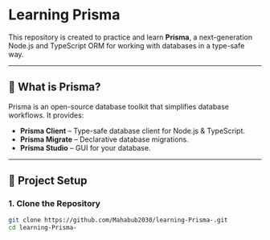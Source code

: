 # Learning Prisma

This repository is created to practice and learn **Prisma**, a next-generation Node.js and TypeScript ORM for working with databases in a type-safe way.

---

## 🚀 What is Prisma?

Prisma is an open-source database toolkit that simplifies database workflows. It provides:

- **Prisma Client** – Type-safe database client for Node.js & TypeScript.
- **Prisma Migrate** – Declarative database migrations.
- **Prisma Studio** – GUI for your database.

---

## 📂 Project Setup

### 1. Clone the Repository

```bash
git clone https://github.com/Mahabub2030/learning-Prisma-.git
cd learning-Prisma-
```
